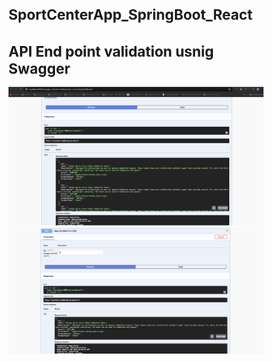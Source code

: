 # SportCenterApp_SpringBoot_React
# API End point validation usnig Swagger
<img src="./ss1.png" alt="swagger1" />
<img src="./ss2.png" alt="swagger2" />

